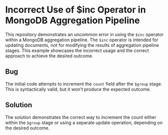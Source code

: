 # Incorrect Use of $inc Operator in MongoDB Aggregation Pipeline

This repository demonstrates an uncommon error in using the `$inc` operator within a MongoDB aggregation pipeline.  The `$inc` operator is intended for updating documents, not for modifying the results of aggregation pipeline stages.  This example showcases the incorrect usage and the correct approach to achieve the desired outcome.

## Bug
The initial code attempts to increment the `count` field after the `$group` stage. This is syntactically valid, but it won't produce the expected outcome.

## Solution
The solution demonstrates the correct way to increment the count either within the `$group` stage or using a separate update operation, depending on the desired outcome.